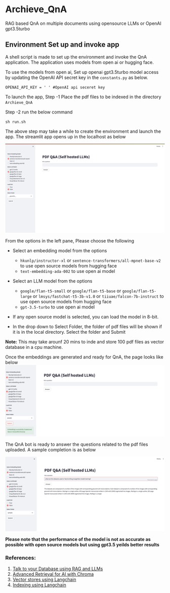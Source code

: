 # Archieve_QnA
RAG based QnA on multiple documents using opensource LLMs or OpenAI gpt3.5turbo

## Environment Set up and invoke app
A shell script is made to set up the environment and invoke the QnA application. The application uses models from open ai or hugging face.

To use the models from open ai, Set up openai gpt3.5turbo model access by updating the OpenAI API secret key in the ```constants.py``` as below.
```
OPENAI_API_KEY = ' ' #OpenAI api seceret key
```

To launch the app,
Step -1 Place the pdf files to be indexed in the directory ```Archieve_QnA```

Step -2 run the below command

```
sh run.sh
```
The above step may take a while to create the environment and launch the app. The streamlit app opens up in the localhost as below

![landing_page](assets/landing_page.png)

From the options in the left pane, Please choose the following

* Select an embedding model from the options
    - ```hkunlp/instructor-xl``` or ```sentence-transformers/all-mpnet-base-v2``` to use open source models from hugging face
    - ```text-embedding-ada-002``` to use open ai model
 
* Select an LLM model from the options
    - ```google/flan-t5-small``` or  ```google/flan-t5-base``` or ```google/flan-t5-large``` or ```lmsys/fastchat-t5-3b-v1.0``` or ```tiiuae/falcon-7b-instruct``` to use open source models from hugging face
    - ```gpt-3.5-turbo``` to use open ai model
 
* If any open source model is selected, you can load the model in 8-bit.
* In the drop down to Select Folder, the folder of pdf files will be shown if it is in the local directory. Select the folder and Submit

**Note:**
This may take arounf 20 mins to inde and store 100 pdf files as vector database in a cpu machine.

Once the embeddings are generated and ready for QnA, the page looks like below
![Embeddings page](assets/embeddings.png)

The QnA bot is ready to answer the questions related to the pdf files uploaded. A sample completion is as below

![Sample completion](assets/answer.png)

 **Please note that the performance of the model is not as accurate as possible with open source models but using gpt3.5 yeilds better results**

### References:
1. [Talk to your Database using RAG and LLMs](https://medium.com/@shivansh.kaushik/talk-to-your-database-using-rag-and-llms-42eb852d2a3c)
2. [Advanced Retrieval for AI with Chroma](https://www.deeplearning.ai/short-courses/advanced-retrieval-for-ai/)
3. [Vector stores using Langchain](https://python.langchain.com/docs/modules/data_connection/vectorstores/)
4. [Indexing using Langchain](https://python.langchain.com/docs/modules/data_connection/indexing/)

